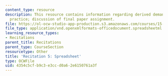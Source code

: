 ```yaml
---
content_type: resource
description: This resource contains information regarding derived demand and capital
  practice; discussion of final paper assignment.
file: https://ol-ocw-studio-app-production.s3.amazonaws.com/courses/15-031j-energy-decisions-markets-and-policies-spring-2012/4354c5cfb9c3e3ccd0a62e6150761a3f_MIT15_031JS12_DDC_Spdsht.xlsx
file_type: application/vnd.openxmlformats-officedocument.spreadsheetml.sheet
learning_resource_types:
- Recitations
parent_title: Recitations
parent_type: CourseSection
resourcetype: Other
title: 'Recitation 5: Spreadsheet'
type: OCWFile
uid: 4354c5cf-b9c3-e3cc-d0a6-2e6150761a3f
---
```


